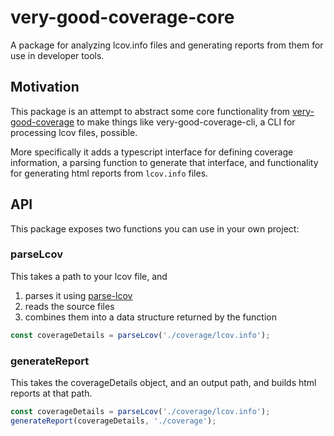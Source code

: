 # very-good-coverage-core

A package for analyzing lcov.info files and generating reports from them for use in developer tools.

## Motivation
This package is an attempt to abstract some core functionality from [very-good-coverage](https://github.com/VeryGoodOpenSource/very_good_coverage) to make things like very-good-coverage-cli, a CLI for processing lcov files, possible.

More specifically it adds a typescript interface for defining coverage information, a parsing function to generate that interface, and functionality for generating html reports from `lcov.info` files.

## API

This package exposes two functions you can use in your own project:

### parseLcov

This takes a path to your lcov file, and

1. parses it using [parse-lcov](https://www.npmjs.com/package/parse-lcov)
2. reads the source files
3. combines them into a data structure returned by the function

```typescript
const coverageDetails = parseLcov('./coverage/lcov.info');
```

### generateReport

This takes the coverageDetails object, and an output path, and builds html reports at that path.

```typescript
const coverageDetails = parseLcov('./coverage/lcov.info');
generateReport(coverageDetails, './coverage');
```
